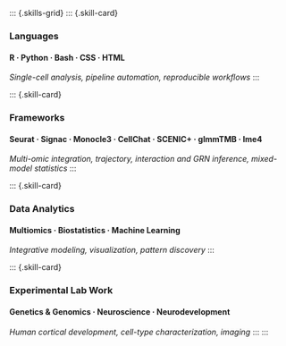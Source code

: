 
::: {.skills-grid}
::: {.skill-card}
### <i class="bi bi-code-slash" aria-hidden="true"></i> Languages
#### R · Python · Bash · CSS · HTML

*Single-cell analysis, pipeline automation, reproducible workflows*
:::

::: {.skill-card}
### <i class="bi bi-box-fill skill-icon" aria-hidden="true"></i> Frameworks
#### Seurat · Signac · Monocle3 · CellChat · SCENIC+ · glmmTMB · lme4  

*Multi-omic integration, trajectory, interaction and GRN inference, mixed-model statistics*
:::

::: {.skill-card}
### <i class="bi bi-clipboard-data-fill skill-icon" aria-hidden="true"></i> Data Analytics
#### Multiomics · Biostatistics · Machine Learning  

*Integrative modeling, visualization, pattern discovery*
:::

::: {.skill-card}
### <i class="bi bi-flask-fill skill-icon" aria-hidden="true"></i> Experimental Lab Work
#### Genetics & Genomics · Neuroscience · Neurodevelopment  

*Human cortical development, cell-type characterization, imaging*
:::
:::